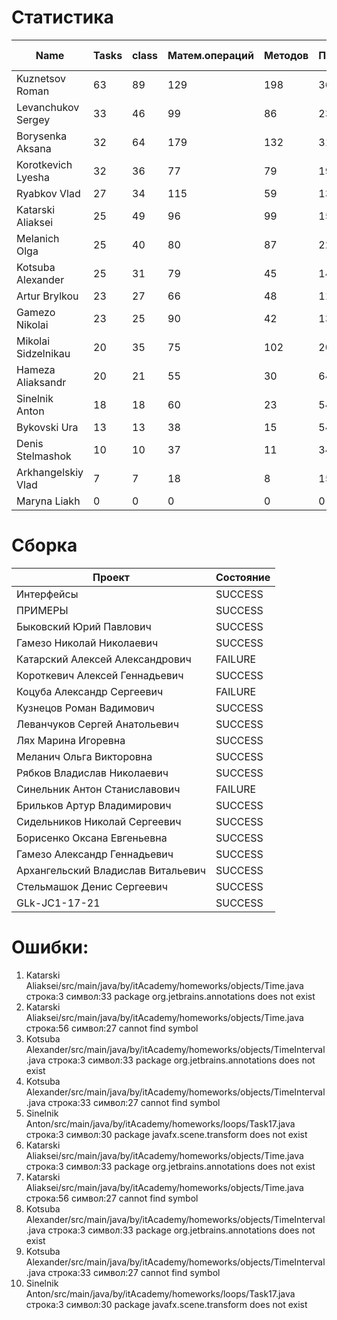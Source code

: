 # Статистика

| Name | Tasks | class | Матем.операций | Методов | Присваиваний | анон.класов | внутр.класов | констант | логирование | лямбды | переменных | перхватов исключений | приват. методов | приват. полей | сравнений | циклов |
| --- | --- | --- | --- | --- | --- | --- | --- | --- | --- | --- | --- | --- | --- | --- | --- | --- |
| Kuznetsov Roman | 63 | 89 | 129 | 198 | 362 | 2 | 0 | 4 | 0 | 1 | 265 | 12 | 7 | 22 | 24 | 61 |
| Levanchukov Sergey | 33 | 46 | 99 | 86 | 231 | 0 | 1 | 0 | 0 | 0 | 171 | 0 | 9 | 11 | 19 | 42 |
| Borysenka Aksana | 32 | 64 | 179 | 132 | 318 | 0 | 0 | 0 | 0 | 0 | 249 | 0 | 8 | 9 | 69 | 43 |
| Korotkevich Lyesha | 32 | 36 | 77 | 79 | 195 | 0 | 0 | 0 | 0 | 0 | 133 | 0 | 0 | 6 | 16 | 35 |
| Ryabkov Vlad | 27 | 34 | 115 | 59 | 138 | 0 | 0 | 0 | 0 | 0 | 112 | 0 | 2 | 7 | 61 | 18 |
| Katarski Aliaksei | 25 | 49 | 96 | 99 | 158 | 0 | 0 | 0 | 0 | 0 | 123 | 0 | 12 | 14 | 20 | 32 |
| Melanich Olga | 25 | 40 | 80 | 87 | 226 | 0 | 0 | 3 | 0 | 0 | 186 | 0 | 0 | 3 | 38 | 21 |
| Kotsuba Alexander | 25 | 31 | 79 | 45 | 143 | 0 | 0 | 0 | 0 | 0 | 109 | 0 | 3 | 2 | 26 | 32 |
| Artur Brylkou | 23 | 27 | 66 | 48 | 116 | 0 | 0 | 0 | 0 | 0 | 80 | 0 | 2 | 0 | 37 | 19 |
| Gamezo Nikolai | 23 | 25 | 90 | 42 | 131 | 0 | 0 | 0 | 0 | 0 | 94 | 0 | 0 | 0 | 20 | 25 |
| Mikolai Sidzelnikau | 20 | 35 | 75 | 102 | 202 | 0 | 0 | 12 | 0 | 0 | 147 | 0 | 6 | 14 | 43 | 15 |
| Hameza Aliaksandr | 20 | 21 | 55 | 30 | 64 | 0 | 0 | 0 | 0 | 0 | 47 | 0 | 0 | 0 | 13 | 9 |
| Sinelnik Anton | 18 | 18 | 60 | 23 | 54 | 0 | 0 | 0 | 0 | 0 | 48 | 0 | 2 | 0 | 38 | 6 |
| Bykovski Ura | 13 | 13 | 38 | 15 | 54 | 0 | 0 | 0 | 0 | 0 | 44 | 0 | 0 | 0 | 10 | 1 |
| Denis Stelmashok | 10 | 10 | 37 | 11 | 34 | 0 | 0 | 0 | 0 | 0 | 34 | 0 | 0 | 0 | 6 | 0 |
| Arkhangelskiy Vlad | 7 | 7 | 18 | 8 | 15 | 0 | 0 | 0 | 0 | 0 | 15 | 0 | 0 | 0 | 1 | 0 |
| Maryna Liakh | 0 | 0 | 0 | 0 | 0 | 0 | 0 | 0 | 0 | 0 | 0 | 0 | 0 | 0 | 0 | 0 |


# Сборка

| Проект | Состояние |
| --- | --- |
| Интерфейсы  | SUCCESS |
| ПРИМЕРЫ  | SUCCESS |
| Быковский Юрий Павлович  | SUCCESS |
| Гамезо Николай Николаевич  | SUCCESS |
| Катарский Алексей Александрович  | FAILURE |
| Короткевич Алексей Геннадьевич  | SUCCESS |
| Коцуба Александр Сергеевич  | FAILURE |
| Кузнецов Роман Вадимович  | SUCCESS |
| Леванчуков Сергей Анатольевич  | SUCCESS |
| Лях Марина Игоревна  | SUCCESS |
| Меланич Ольга Викторовна  | SUCCESS |
| Рябков Владислав Николаевич  | SUCCESS |
| Синельник Антон Станиславович  | FAILURE |
| Брильков Артур Владимирович  | SUCCESS |
| Сидельников Николай Сергеевич  | SUCCESS |
| Борисенко Оксана Евгеньевна  | SUCCESS |
| Гамезо Александр Геннадьевич  | SUCCESS |
| Архангельский Владислав Витальевич  | SUCCESS |
| Стельмашок Денис Сергеевич  | SUCCESS |
| GLk-JC1-17-21  | SUCCESS |


# Ошибки:

1. Katarski Aliaksei/src/main/java/by/itAcademy/homeworks/objects/Time.java строка:3 символ:33 package org.jetbrains.annotations does not exist
1. Katarski Aliaksei/src/main/java/by/itAcademy/homeworks/objects/Time.java строка:56 символ:27 cannot find symbol
1. Kotsuba Alexander/src/main/java/by/itAcademy/homeworks/objects/TimeInterval.java строка:3 символ:33 package org.jetbrains.annotations does not exist
1. Kotsuba Alexander/src/main/java/by/itAcademy/homeworks/objects/TimeInterval.java строка:33 символ:27 cannot find symbol
1. Sinelnik Anton/src/main/java/by/itAcademy/homeworks/loops/Task17.java строка:3 символ:30 package javafx.scene.transform does not exist
1. Katarski Aliaksei/src/main/java/by/itAcademy/homeworks/objects/Time.java строка:3 символ:33 package org.jetbrains.annotations does not exist
1. Katarski Aliaksei/src/main/java/by/itAcademy/homeworks/objects/Time.java строка:56 символ:27 cannot find symbol
1. Kotsuba Alexander/src/main/java/by/itAcademy/homeworks/objects/TimeInterval.java строка:3 символ:33 package org.jetbrains.annotations does not exist
1. Kotsuba Alexander/src/main/java/by/itAcademy/homeworks/objects/TimeInterval.java строка:33 символ:27 cannot find symbol
1. Sinelnik Anton/src/main/java/by/itAcademy/homeworks/loops/Task17.java строка:3 символ:30 package javafx.scene.transform does not exist
